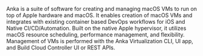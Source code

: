 ---
---
Anka is a suite of software for creating and managing macOS VMs to run on top of Apple hardware and macOS. It enables creation of macOS VMs and integrates with existing container based DevOps workflows for iOS and Native CI/CD/Automation. Built on the native Apple hypervisor, it utilizes macOS resource scheduling, performance management, and flexibility. Management of VMs is performed with the Anka Virtualization CLI, UI app, and Build Cloud Controller UI or REST APIs.